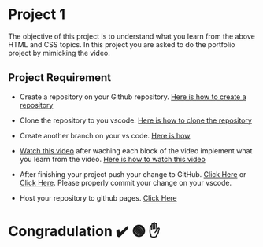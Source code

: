 # Project 1
The objective of this project is to understand what you learn from the above HTML and CSS topics. In this project you are asked to do the portfolio project by mimicking the video.

## Project Requirement 
- Create a repository on your Github repository. [Here is how to create a repository](https://www.awesomescreenshot.com/video/11915400?key=4ae06eb1669b31062f2fb9198f758224)
- Clone the repository to you vscode. [Here is how to clone the repository](https://www.awesomescreenshot.com/video/11915461?key=95aedbfd4cdcbeca5883d53763262149)  
- Create another branch on your vs code. [Here is how](https://www.awesomescreenshot.com/video/11915609?key=1d45d3d8918ddfac258553e8c8611647)
- [Watch this video](https://www.youtube.com/watch?v=zX3ikOsQg58) after waching each block of the video implement what you learn from the video. [Here is how to watch this video](https://www.awesomescreenshot.com/video/11915559?key=83f71cb56125bdad7e044cc9dd1d1ccb)
- After finishing your project push your change to GitHub. [Click Here](https://www.awesomescreenshot.com/video/11915714?key=00628170798875bf8c563271f5f8d90e) or [Click Here](https://www.youtube.com/watch?v=wrb7Gge9yoE). Please properly commit your change on your vscode.

- Host your repository to github pages. [Click Here](https://www.youtube.com/watch?v=OltY8JIaP-4)


# Congradulation ✔️ 🟢 ✋ 